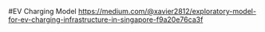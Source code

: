 #EV Charging Model
https://medium.com/@xavier2812/exploratory-model-for-ev-charging-infrastructure-in-singapore-f9a20e76ca3f
